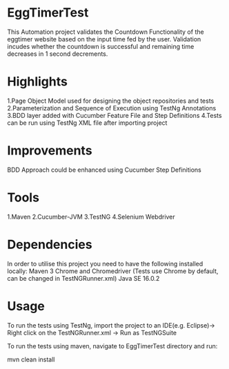 # EggTimerTest
This Automation project validates the Countdown Functionality of the eggtimer website based on the input time fed by the user. Validation incudes whether the countdown is successful and remaining time decreases in 1 second decrements.

# Highlights
1.Page Object Model used for designing the object repositories and tests
2.Parameterization and Sequence of Execution using TestNg Annotations
3.BDD layer added with Cucumber Feature File and Step Definitions
4.Tests can be run using TestNg XML file after importing project

# Improvements
BDD Approach could be enhanced using Cucumber Step Definitions 

# Tools
1.Maven
2.Cucumber-JVM
3.TestNG
4.Selenium Webdriver

# Dependencies
In order to utilise this project you need to have the following installed locally:
Maven 3
Chrome and Chromedriver (Tests use Chrome by default, can be changed in TestNGRunner.xml)
Java SE 16.0.2

# Usage

To run the tests using TestNg, import the project to an IDE(e.g. Eclipse)-> Right click on the TestNGRunner.xml -> Run as TestNGSuite

To run the tests using maven, navigate to EggTimerTest directory and run:

mvn clean install







